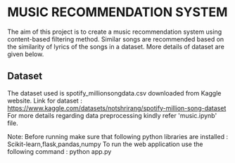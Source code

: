 # MUSIC RECOMMENDATION SYSTEM
The aim of this project is to create a music recommendation system using content-based filtering method. Similar songs are recommended based on the similarity of lyrics of the songs in a dataset. More details of dataset are given below. 
## Dataset
The dataset used is spotify_millionsongdata.csv downloaded from Kaggle website. 
Link for dataset : https://www.kaggle.com/datasets/notshrirang/spotify-million-song-dataset
For more details regarding data preprocessing kindly refer 'music.ipynb' file.


Note:
Before running make sure that following python libraries are installed : Scikit-learn,flask,pandas,numpy
To run the web application use the following command : python app.py